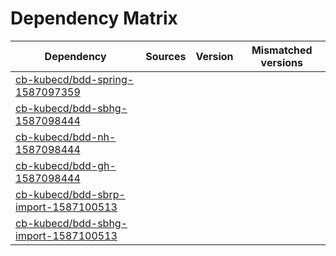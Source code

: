 # Dependency Matrix

Dependency | Sources | Version | Mismatched versions
---------- | ------- | ------- | -------------------
[cb-kubecd/bdd-spring-1587097359](https://github.com/cb-kubecd/bdd-spring-1587097359.git) |  | []() | 
[cb-kubecd/bdd-sbhg-1587098444](https://github.com/cb-kubecd/bdd-sbhg-1587098444.git) |  | []() | 
[cb-kubecd/bdd-nh-1587098444](https://github.com/cb-kubecd/bdd-nh-1587098444.git) |  | []() | 
[cb-kubecd/bdd-gh-1587098444](https://github.com/cb-kubecd/bdd-gh-1587098444.git) |  | []() | 
[cb-kubecd/bdd-sbrp-import-1587100513](https://github.com/cb-kubecd/bdd-sbrp-import-1587100513.git) |  | []() | 
[cb-kubecd/bdd-sbhg-import-1587100513](https://github.com/cb-kubecd/bdd-sbhg-import-1587100513.git) |  | []() | 
